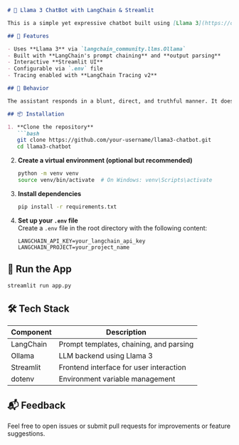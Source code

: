 ```markdown
# 🤖 Llama 3 ChatBot with LangChain & Streamlit

This is a simple yet expressive chatbot built using [Llama 3](https://ollama.com/library/llama3), [LangChain](https://www.langchain.com/), and [Streamlit](https://streamlit.io/). The assistant is designed to be helpful, direct, and a bit rude—perfect for brutally honest answers.

## 🚀 Features

- Uses **Llama 3** via `langchain_community.llms.Ollama`
- Built with **LangChain's prompt chaining** and **output parsing**
- Interactive **Streamlit UI**
- Configurable via `.env` file
- Tracing enabled with **LangChain Tracing v2**

## 🧠 Behavior

The assistant responds in a blunt, direct, and truthful manner. It doesn't sugarcoat answers—ideal for users who prefer no-nonsense responses.

## 📦 Installation

1. **Clone the repository**  
   ```bash
   git clone https://github.com/your-username/llama3-chatbot.git
   cd llama3-chatbot
   ```

2. **Create a virtual environment (optional but recommended)**  
   ```bash
   python -m venv venv
   source venv/bin/activate  # On Windows: venv\Scripts\activate
   ```

3. **Install dependencies**  
   ```bash
   pip install -r requirements.txt
   ```

4. **Set up your `.env` file**  
   Create a `.env` file in the root directory with the following content:
   ```env
   LANGCHAIN_API_KEY=your_langchain_api_key
   LANGCHAIN_PROJECT=your_project_name
   ```

## 🧪 Run the App

```bash
streamlit run app.py
```


## 🛠️ Tech Stack

| Component      | Description                                  |
|----------------|----------------------------------------------|
| LangChain      | Prompt templates, chaining, and parsing      |
| Ollama         | LLM backend using Llama 3                    |
| Streamlit      | Frontend interface for user interaction      |
| dotenv         | Environment variable management              |



## 📬 Feedback

Feel free to open issues or submit pull requests for improvements or feature suggestions.